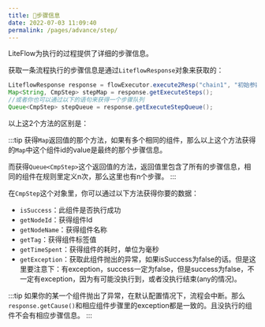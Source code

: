 ```yaml
---
title: 🍡步骤信息
date: 2022-07-03 11:09:40
permalink: /pages/advance/step/
---
```


LiteFlow为执行的过程提供了详细的步骤信息。

获取一条流程执行的步骤信息是通过`LiteflowResponse`对象来获取的：

```java
LiteflowResponse response = flowExecutor.execute2Resp("chain1", "初始参数", CustomContext.class);
Map<String, CmpStep> stepMap = response.getExecuteSteps();
//或者你也可以通过以下的语句来获得一个步骤队列
Queue<CmpStep> stepQueue = response.getExecuteStepQueue();
```

以上这2个方法的区别是：

:::tip
获得`Map`返回值的那个方法，如果有多个相同的组件，那么以上这个方法获得的`Map`中这个组件id的value是最终的那个步骤信息。

而获得`Queue<CmpStep>`这个返回值的方法，返回值里包含了所有的步骤信息，相同的组件在规则里定义n次，那么这里也有n个步骤。
:::

在`CmpStep`这个对象里，你可以通过以下方法获得你要的数据：

* `isSuccess`：此组件是否执行成功
* `getNodeId`：获得组件Id
* `getNodeName`：获得组件名称
* `getTag`：获得组件标签值
* `getTimeSpent`：获得组件的耗时，单位为毫秒
* `getException`：获取此组件抛出的异常，如果isSuccess为false的话。但是这里要注意下：有exception，success一定为false，但是success为false，不一定有exception，因为有可能没执行到，或者没执行结束(any的情况)。

:::tip
如果你的某一个组件抛出了异常，在默认配置情况下，流程会中断。那么`response.getCause()`和相应组件步骤里的exception都是一致的。且没执行的组件不会有相应步骤信息。
:::